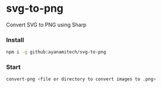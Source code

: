 # svg-to-png

Convert SVG to PNG using Sharp

### Install

```bash
npm i -g github:ayanamitech/svg-to-png
```

### Start

```bash
convert-png <file or directory to convert images to .png>
```

